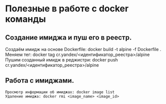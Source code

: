 # Полезные в работе с docker команды

## Создание имиджа и пуш его в реестр.
Создаём имидж на основе Dockerfile: docker build -t alpine -f Dockerfile .
Меняем тег: docker tag cr.yandex/<идентификатор_реестра>/alpine
Пушим созданный имидж в реджистри: docker push cr.yandex/<идентификатор_реестра>/alpine

## Работа с имиджами.
```
Просмотр информации об имиджах: docker image list
Удаление имиджа: docker rmi <image_name> <image_id>
```
